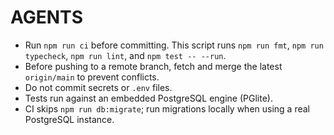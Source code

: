 # AGENTS

- Run `npm run ci` before committing. This script runs `npm run fmt`, `npm run typecheck`, `npm run lint`, and `npm test -- --run`.
- Before pushing to a remote branch, fetch and merge the latest `origin/main` to prevent conflicts.
- Do not commit secrets or `.env` files.
- Tests run against an embedded PostgreSQL engine (PGlite).
- CI skips `npm run db:migrate`; run migrations locally when using a real PostgreSQL instance.
